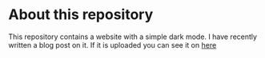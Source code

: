 # About this repository

This repository contains a website with a simple dark mode. I have recently written a blog post on it. If it is uploaded you can see it on [here](https://www.ayushmanbthakur.com/light-dark-toggle)
